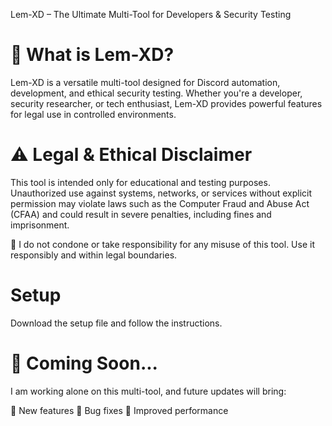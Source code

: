 Lem-XD – The Ultimate Multi-Tool for Developers & Security Testing

# 🚀 What is Lem-XD?
Lem-XD is a versatile multi-tool designed for Discord automation, development, and ethical security testing. Whether you're a developer, security researcher, or tech enthusiast, Lem-XD provides powerful features for legal use in controlled environments.

# ⚠️ Legal & Ethical Disclaimer
This tool is intended only for educational and testing purposes. Unauthorized use against systems, networks, or services without explicit permission may violate laws such as the Computer Fraud and Abuse Act (CFAA) and could result in severe penalties, including fines and imprisonment.

📌 I do not condone or take responsibility for any misuse of this tool. Use it responsibly and within legal boundaries.

# Setup
Download the setup file and follow the instructions.

# 🚧 Coming Soon...
I am working alone on this multi-tool, and future updates will bring:

🔹 New features
🔹 Bug fixes
🔹 Improved performance
